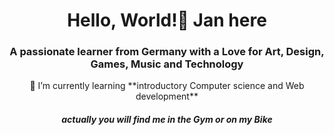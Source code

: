 <h1 align="center">Hello, World!👋 Jan here</h1>
<h3 align="center">A passionate learner from Germany with a Love for Art, Design, Games, Music and Technology</h3>

<p align="center">🌱 I’m currently learning **introductory Computer science and Web development** </p>

<h5 align="center"><em>actually you will find me in the Gym or on my Bike </em></h5>